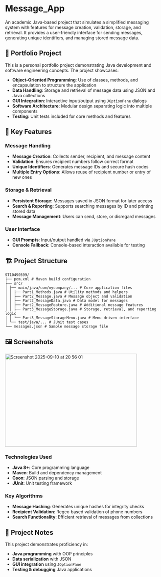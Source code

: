 # Message_App

An academic Java-based project that simulates a simplified messaging system with features for message creation, validation, storage, and retrieval. It provides a user-friendly interface for sending messages, generating unique identifiers, and managing stored message data.

## 💼 Portfolio Project

This is a personal portfolio project demonstrating Java development and software engineering concepts. The project showcases:

- **Object-Oriented Programming**: Use of classes, methods, and encapsulation to structure the application  
- **Data Handling**: Storage and retrieval of message data using JSON and Java collections  
- **GUI Integration**: Interactive input/output using `JOptionPane` dialogs  
- **Software Architecture**: Modular design separating logic into multiple components  
- **Testing**: Unit tests included for core methods and features  

## 🚀 Key Features

### Message Handling
- **Message Creation**: Collects sender, recipient, and message content  
- **Validation**: Ensures recipient numbers follow correct format  
- **Unique Identifiers**: Generates message IDs and secure hash codes  
- **Multiple Entry Options**: Allows reuse of recipient number or entry of new ones  

### Storage & Retrieval
- **Persistent Storage**: Messages saved in JSON format for later access  
- **Search & Reporting**: Supports searching messages by ID and printing stored data  
- **Message Management**: Users can send, store, or disregard messages  

### User Interface
- **GUI Prompts**: Input/output handled via `JOptionPane`  
- **Console Fallback**: Console-based interaction available for testing  

## 🏗️ Project Structure

```
ST10490599/
├── pom.xml # Maven build configuration
├── src/
│ ├── main/java/com/mycompany/... # Core application files
│ │ ├── Part1_Methods.java # Utility methods and helpers
│ │ ├── Part2_Message.java # Message object and validation
│ │ ├── Part2_MessageData.java # Data model for messages
│ │ ├── Part2_MessageFeature.java # Additional message features
│ │ ├── Part3_MessageStorage.java # Storage, retrieval, and reporting logic
│ │ └── Part3_MessageStorageMenu.java # Menu-driven interface
│ └── test/java/... # JUnit test cases
└── messages.json # Sample message storage file
```
## 🖼️ Screenshots
<img width="430" height="303" alt="Screenshot 2025-09-10 at 20 56 01" src="https://github.com/user-attachments/assets/56f742e0-7d25-4c67-ad74-cd6b6eff3b39" />

### Technologies Used
- **Java 8+**: Core programming language  
- **Maven**: Build and dependency management  
- **Gson**: JSON parsing and storage  
- **JUnit**: Unit testing framework  

### Key Algorithms
- **Message Hashing**: Generates unique hashes for integrity checks  
- **Recipient Validation**: Regex-based validation of phone numbers  
- **Search Functionality**: Efficient retrieval of messages from collections  

## 📝 Project Notes

This project demonstrates proficiency in:  
- **Java programming** with OOP principles  
- **Data serialization** with JSON  
- **GUI integration** using `JOptionPane`  
- **Testing & debugging** Java applications  


